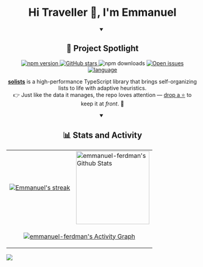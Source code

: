 <h1 align='center'>Hi Traveller 👋, I'm Emmanuel</h1>

<details open>
  <summary align="center"><h2>🚀 Project Spotlight</h2></summary>
  <p align="center">
    <a href="https://www.npmjs.com/package/solists">
      <img alt="npm version" src="https://img.shields.io/npm/v/solists?style=flat-square&color=blue" />
    </a>
    <a href="https://github.com/emmanuel-ferdman/solists">
      <img alt="GitHub stars" src="https://img.shields.io/github/stars/emmanuel-ferdman/solists?style=flat-square&color=gold" />
    </a>
    <a>
      <img alt="npm downloads" src="https://img.shields.io/npm/dw/solists?style=flat-square&color=brightgreen" />
    </a>
    <a href="https://github.com/emmanuel-ferdman/solists/issues">
      <img alt="Open issues" src="https://img.shields.io/github/issues/emmanuel-ferdman/solists?style=flat-square&color=orange" />
    </a>
    <a href="https://github.com/emmanuel-ferdman/solists">
      <img alt="language" src="https://img.shields.io/badge/language-TypeScript-blue?style=flat-square" />
    </a>
  </p>
  <p align="center">
    <strong><a href="https://github.com/emmanuel-ferdman/solists">solists</a></strong> is a high-performance TypeScript library that brings self-organizing lists to life with adaptive heuristics.
    <br/>
    👉 Just like the data it manages, the repo loves attention — <a href="https://github.com/emmanuel-ferdman/solists">drop a ⭐</a> to keep it at <i>front</i>. 🥁
  </p>
</details>

<details open>
  <summary align="center"><h2>📊 Stats and Activity</h2></summary>
    <table>
    <tr>
        <td>
        <a href="https://github.com/emmanuel-ferdman">
            <img title="emmanuel-ferdman's GitHub Streak Stats" alt="Emmanuel's streak" src="https://github-readme-streak-stats-eight.vercel.app/?user=emmanuel-ferdman&theme=monokai-metallian&hide_border=true"/>
        </a>
        </td>
        <td>
        <a href="https://github.com/emmanuel-ferdman">
            <img alt="emmanuel-ferdman's Github Stats" src="https://github-readme-stats-rouge-ten-78.vercel.app/api?username=emmanuel-ferdman&show_icons=true&include_all_commits=true&count_private=true&theme=react&hide_border=true&bg_color=1F222E&title_color=F85D7F&icon_color=F8D866" height="192px"/>
        </a>
        </td>
    </tr>
    <tr>
        <td colspan="2" align="center">
        <p align="center">
            <a href="https://github.com/emmanuel-ferdman">
            <img alt="emmanuel-ferdman's Activity Graph" src="https://github-readme-activity-graph.vercel.app/graph/?username=emmanuel-ferdman&bg_color=1F222E&color=F8D866&line=F85D7F&point=FFFFFF&hide_border=true" />
            </a>
        </p>
        </td>
    </tr>
    </table>
</details>

<!-- 1x1 pixel counter to record hits -->
<!-- If you intend to fork this repo, make sure to change the tracking URL below to use your own account ID -->
![](https://hit.yhype.me/github/profile?account_id=35470921)

